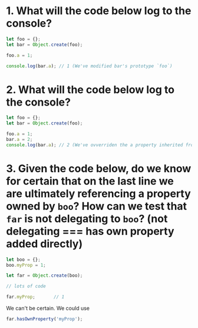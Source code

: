 # 1. What will the code below log to the console?

```js
let foo = {};
let bar = Object.create(foo);

foo.a = 1;

console.log(bar.a); // 1 (We've modified bar's prototype `foo`)
```

# 2. What will the code below log to the console?

```js
let foo = {};
let bar = Object.create(foo);

foo.a = 1;
bar.a = 2;
console.log(bar.a); // 2 (We've ovverriden the a property inherited from foo)
```

# 3. Given the code below, do we know for certain that on the last line we are ultimately referencing a property owned by `boo`? How can we test that `far` is not delegating to `boo`? (not delegating === has own property added directly)

```js
let boo = {};
boo.myProp = 1;

let far = Object.create(boo);

// lots of code

far.myProp;       // 1
```

We can't be certain. We could use 
```js
far.hasOwnProperty('myProp');
```